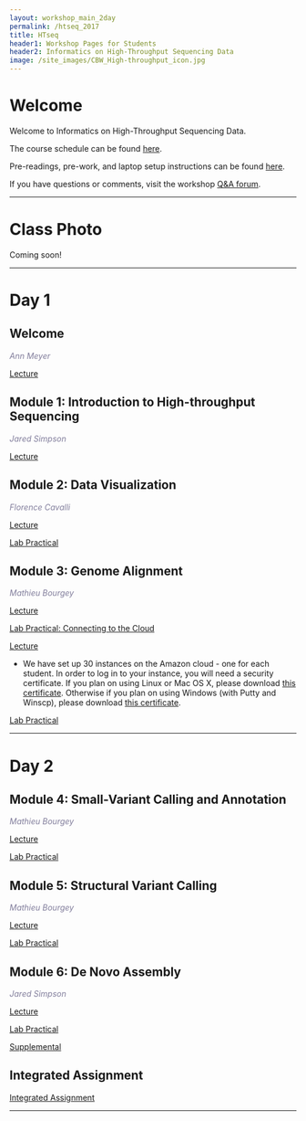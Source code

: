 ```yaml
---
layout: workshop_main_2day
permalink: /htseq_2017
title: HTseq
header1: Workshop Pages for Students
header2: Informatics on High-Throughput Sequencing Data
image: /site_images/CBW_High-throughput_icon.jpg
---
```

# Welcome <a id="welcome"></a>

Welcome to Informatics on High-Throughput Sequencing Data.  

The course schedule can be found [here](https://bioinformaticsdotca.github.io/htseq_2017_schedule).

Pre-readings, pre-work, and laptop setup instructions can be found [here](https://bioinformaticsdotca.github.io/HTseq_2017_prework).  

If you have questions or comments, visit the workshop [Q&A forum](https://noteapp.com/HTSeq2017).

***

# Class Photo

Coming soon!

***

# Day 1 <a id="day1"></a>

## Welcome

*<font color="#827e9c">Ann Meyer</font>*

[Lecture](https://bioinformatics.ca/htseq-2017-mod0)

## Module 1: Introduction to High-throughput Sequencing

*<font color="#827e9c">Jared Simpson</font>* 

[Lecture](https://bioinformatics.ca/htseq-2017-mod1)

## Module 2: Data Visualization

*<font color="#827e9c">Florence Cavalli</font>* 

[Lecture](https://bioinformatics.ca/htseq-2017-mod2)

[Lab Practical](https://bioinformaticsdotca.github.io/HTSeq_2017_module2_lab)

## Module 3: Genome Alignment

*<font color="#827e9c">Mathieu Bourgey</font>* 

[Lecture](https://bioinformatics.ca/htseq-2017-mod3)

[Lab Practical: Connecting to the Cloud](http://bioinformaticsdotca.github.io/AWS_setup)

[Lecture](https://bioinformatics.ca/htseq-2017-mod3b)  

* We have set up 30 instances on the Amazon cloud - one for each student. In order to log in to your instance, you will need a security certificate. If you plan on using Linux or Mac OS X, please download [this certificate](http://cbw46.dyndns.info/private/CBWNY.pem). Otherwise if you plan on using Windows (with Putty and Winscp), please download [this certificate](http://cbw46.dyndns.info/private/CBWNY.ppk).

[Lab Practical](https://bioinformaticsdotca.github.io/htseq_2017_module3_lab)  

***

# Day 2 <a id="day2"></a>

## Module 4: Small-Variant Calling and Annotation

*<font color="#827e9c">Mathieu Bourgey</font>* 

[Lecture](https://bioinformatics.ca/htseq-2017-mod4)

[Lab Practical](https://bioinformaticsdotca.github.io/htseq_2017_module4_lab)  

## Module 5: Structural Variant Calling

*<font color="#827e9c">Mathieu Bourgey</font>* 

[Lecture](https://bioinformatics.ca/htseq-2017-mod5)

[Lab Practical](https://bioinformaticsdotca.github.io/htseq_2017_module5_lab)  

## Module 6: De Novo Assembly

*<font color="#827e9c">Jared Simpson</font>* 

[Lecture](https://bioinformatics.ca/htseq-2017-mod6)

[Lab Practical](https://bioinformaticsdotca.github.io/HTSeq_2017_module6_lab)

[Supplemental](https://bioinformaticsdotca.github.io/HTSeq_2017_module6_lab_supplement)

## Integrated Assignment

[Integrated Assignment](https://bioinformaticsdotca.github.io/HTSeq_2017_IA_lab)

***
